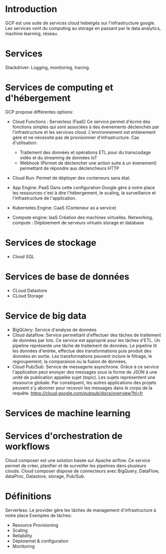 # Introduction
GCP est une suite de services cloud hebérgés sur l'infrastructure google.
Les services vont du computing au storage en passant par le data analytics, machine learning, réseau.
# Services
Stackdriver: Logging, monitoring, tracing.
# Services de computing et d'hébergement
GCP propose différentes options:
- Cloud Functions : Serverless (FaaS)
Ce service permet d'écrire des fonctions simples qui sont associées à des évenements déclenchés par l'infrastructure et les services cloud.
L'environnement est entierement géré et ne nécessite pas de provisionner d'infrastructure.
Cas d'utilisation:
    - Traitement des données et opérations ETL pour du transcodage vidéo et du streaming de données IoT
    - Webhook (Permet de déclencher une action suite à un évenement) permettant de répondre aux déclencheurs HTTP
- Cloud Run: Permet de déployer des conteneurs sans état.
- App Engine: PaaS
Dans cette configuration Google gère à notre place les ressources c'est à dire l'hébergement, le scaling, la surveillance et l'infrastructure de l'application.

- Kubernetes Engine: CaaS (Conteneur as a service)
- Compute engine: IaaS
Création des machines virtuelles.
Networking, compute : Déploiement de serveurs virtuels
storage et database
# Services de stockage
- Cloud SQL
# Services de base de données
- CLoud Datastore
- CLoud Storage
# Service de big data
- BigQUery: Service d'analyse de données
- Cloud dataflow: Service permettant d'effectuer des tâches de traitement de données par lots. Ce service est approprié pour les tâches d'ETL.
Un pipeline représente une tâche de traitement de données. Le pipeline lit les données d'entrée, effectue des transformations puis produit des données en sortie.
Les transformations peuvent inclure le filtrage, le regroupement, la comparaison ou la fusion de données.
- Cloud Pub/Sub: Service de messagerie asynchrone.
Grâce à ce service l'application peut envoyer des messages sous la forme de JSON à une unité de publication appelée sujet (topic). Les sujets représentent une ressource globale. Par conséquent, les autres applications des projets peuvent s'y abonner pour recevoir les messages dans le corps de la requête. 
https://cloud.google.com/pubsub/docs/overview?hl=fr
# Services de machine learning
# Services d'orchestration de workflows
Cloud composer est une solution basée sur Apache airflow.
Ce service permet de créer, planifier et de surveiller les pipelines dans plusieurs clouds.
Cloud composer dispose de connecteurs avec BigQuery, DataFlow, dataProc, Datastore, storage, Pub/Sub.

# Définitions
Serverless: Le provider gère les tâches de management d'infrastructure à notre place
Exemples de tâches:
- Resource Provisioning
- Scaling
- Reliability
- Déploiemet & configuration
- Monitoring
